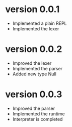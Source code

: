 # version 0.0.1
- Implemented a plain REPL
- Implemented the lexer
# version 0.0.2
- Improved the lexer
- Implemented the parser
- Added new type Null
# version 0.0.3
- Improved the parser
- Implemented the runtime
- Interpreter is completed